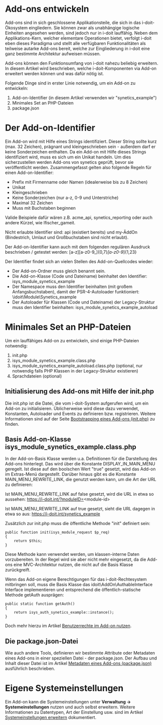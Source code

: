 # Add-ons entwickeln

Add-ons sind in sich geschlossene Applikationsteile, die sich in das i-doit-Ökosystem eingliedern. Sie können zwar als unabhängige logische Einheiten angesehen werden, sind jedoch nur in i-doit lauffähig. Neben dem Applikations-Kern, welcher elementare Operationen bietet, verfolgt i-doit eben dieses Paradigma und stellt alle verfügbaren Funktionalitäten als teilweise autarke Add-ons bereit, welche zur Eingliederung in i-doit eine ganz bestimmte Architektur aufweisen müssen.

Add-ons können den Funktionsumfang von i-doit nahezu beliebig erweitern. In diesem Artikel wird beschrieben, welche i-doit-Komponenten via Add-on erweitert werden können und was dafür nötig ist.

Folgende Dinge sind in erster Linie notwendig, um ein Add-on zu entwickeln:

1.  Add-on-Identifier (in diesem Artikel verwenden wir "synetics_example")
2.  Minimales Set an PHP-Dateien
3.  package.json

Der Add-on-Identifier
=====================

Ein Add-on wird mit Hilfe eines Strings identifiziert. Dieser String sollte kurz (max. 32 Zeichen), prägnant und kleingeschrieben sein - außerdem darf er keine Sonderzeichen enthalten. Da ein Add-on mit Hilfe dieses Strings identifiziert wird, muss es sich um ein Unikat handeln. Um dies sicherzustellen werden Add-ons von synetics geprüft, bevor sie veröffentlicht werden. Zusammengefasst gelten also folgende Regeln für einen Add-on-Identifier:

*   Prefix mit Firmenname oder Namen (idealerweise bis zu 8 Zeichen)
*   Unikat
*   Kleingeschrieben
*   Keine Sonderzeichen (nur a-z, 0-9 und Unterstriche)
*   Maximal 32 Zeichen
*   Muss mit Buchstaben beginnen

Valide Beispiele dafür wären z.B. acme_api, synetics_reporting oder auch andere Kürzel, wie lfischer_gameit.

Nicht erlaubte Identifier sind: api (existiert bereits) und my-ÄddOn (Bindestrich, Umlaut und Großbuchstaben sind nicht erlaubt).

Der Add-on-Identifier kann auch mit dem folgenden regulären Ausdruck beschrieben / getestet werden: [a-z][a-z0-9_]{0,7}_[a-z0-9_]{1,23}

Der Identifier findet sich an vielen Stellen des Add-on-Quellcodes wieder:

*   Der Add-on-Ordner muss gleich benannt sein.
*   Die Add-on-Klasse (Code und Dateiname) beinhaltet den Identifier: isys_module_synetics_example
*   Der Namespace muss den Identifier beinhalten (mit großem Anfangsbuchstaben), damit der PSR-4-Autoloader funktioniert: \idoit\Module\Synetics_example
*   Der Autoloader für Klassen (Code und Dateiname) der Legacy-Struktur muss den Identifier beinhalten: isys_module_synetics_example_autoload

Minimales Set an PHP-Dateien
============================

Um ein lauffähiges Add-on zu entwickeln, sind einige PHP-Dateien notwendig:

1.  init.php
2.  isys_module_synetics_example.class.php
3.  isys_module_synetics_example_autoload.class.php (optional, nur notwendig falls PHP Klassen in der Legacy-Struktur existieren)
4.  Sprachdateien (optional)

Initialisierung des Add-ons mit Hilfe der init.php
----------------------------------------------------

Die init.php ist die Datei, die vom i-doit-System aufgerufen wird, um ein Add-on zu initialisieren. Üblicherweise wird diese dazu verwendet, Konstanten, Autoloader und Events zu definieren bzw. registrieren. Weitere Informationen sind auf der Seite [Bootstrapping eines Add-ons (init.php)](./boostraping-eines-add-ons.md) zu finden.

Basis Add-on-Klasse isys_module_synetics_example.class.php
------------------------------------------------------------

In der Add-on-Basis Klasse werden u.a. Definitionen für die Darstellung des Add-ons hinterlegt. Das wird über die Konstante DISPLAY_IN_MAIN_MENU geregelt. Ist diese auf den boolschen Wert "true" gesetzt, wird das Add-on im Extras-Menü dargestellt. Darüber hinaus gibt es die Konstante MAIN_MENU_REWRITE_LINK, die genutzt werden kann, um die Art der URL zu definieren:

Ist MAIN_MENU_REWRITE_LINK auf false gesetzt, wird die URL in etwa so aussehen: https://i-doit.int/?moduleID=<module-id\>

Ist MAIN_MENU_REWRITE_LINK auf true gesetzt, sieht die URL dagegen in etwa so aus: https://i-doit.int/synetics_example

Zusätzlich zur init.php muss die öffentliche Methode "init" definiert sein:

    public function init(isys_module_request $p_req)
    {
        return $this;
    }

Diese Methode kann verwendet werden, um klassen-interne Daten vorzubereiten. In der Regel wird sie aber nicht mehr eingesetzt, da die Add-ons eine MVC-Architektur nutzen, die nicht auf die Basis Klasse zurückgreift.

Wenn das Add-on eigene Berechtigungen für das i-doit-Rechtesystem mitbringen soll, muss die Basis Klasse das idoit\AddOn\AuthableInterface Interface implementieren und entsprechend die öffentlich-statische Methode getAuth ausprägen:

    public static function getAuth()
    {
        return isys_auth_synetics_example::instance();
    }

Doch mehr hierzu im Artikel [Benutzerrechte im Add-on nutzen](./benutzerrechte-im-add-on-nutzen.md).

Die package.json\-Datei
-------------------------

Wie auch andere Tools, definieren wir bestimmte Attribute oder Metadaten eines Add-ons in einer speziellen Datei - der package.json. Der Aufbau und Inhalt dieser Datei ist im Artikel [Metadaten eines Add-ons (package.json)](./metadaten-eines-add-ons.md) ausführlich beschrieben.

Eigene Systemeinstellungen
==========================

Ein Add-on kann die Systemeinstellungen unter **Verwaltung → Systemeinstellungen** nutzen und auch selbst erweitern. Weitere Informationen zu Datentypen, Art der Einstellung usw. sind im Artikel [Systemeinstellungen erweitern](./systemeinstellungen-erweitern.md) dokumentiert.
